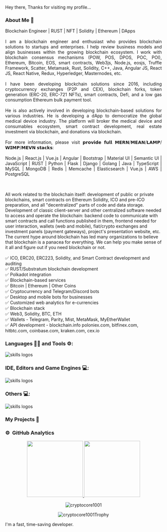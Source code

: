 <!-- ![NewTopWave](https://user-images.githubusercontent.com/81550376/180223627-d18d8aeb-4f5e-4715-94db-65b1b85822f1.svg) -->


<p align="center">
  <!-- <img width="" height="" src="https://avatars.githubusercontent.com/u/152673060?s=400&u=32566625e044f500d81bd41567e1acbc6c987d97&v=4"> -->
</p>

Hey there, Thanks for visiting my profile... 
<!-- <img src="https://raw.githubusercontent.com/MartinHeinz/MartinHeinz/master/wave.gif" width="26px" height="26px"> I am Volodymyr Bufan. -->

<!-- ### Checkout my Portfolio: [Volodymyr Bufan](https://bufan-ai-portfolio.vercel.app/)  👈 -->

<!-- ### Checkout my flagship project: [Let's Learn Linux](https://letslearnlinux.tech/)  👈

### Checkout my automation project: [Get Pair Extraordinaire](https://github.com/cryptocore1001/Get-Pair-Extraordinaire)  👈 -->

<!--
### Let's Connect 🤳

 <a href="https://www.linkedin.com/in/cryptocore1001/"><img src="https://img.shields.io/static/v1?label=LinkedIn&message=Volodymyr+Bufan &color=%230077b5&logo=linkedIn&logoColor=%230077b5" alt="LinkedIn - Volodymyr Bufan"></a>
[![Gmail - Volodymyr Bufan](https://img.shields.io/badge/Gmail-VolodymyrBufan -red?logo=gmail&logoColor=red)](pioneer95908@gmail.com)
-->

### About Me 🚀<br>

 <p align="justify">
Blockchain Engineer | RUST | NFT | Solidity | Ethereum | DApps
<br><br>
I am a blockchain engineer and enthusiast who provides blockchain solutions to startups and enterprises. I help review business models and align businesses within the growing blockchain ecosystem. I work with blockchain consensus mechanisms (POW, POS, DPOS, POC, POI), Ethereum, Bitcoin, EOS, smart contracts, Web3js, Node.js, eosjs, Truffle Framework, Scatter, Metamask, Rust, Solidity, C++, Java, Angular JS, React JS, React Native, Redux, Hyperledger, Masternodes, etc.
<br><br>
I have been developing blockchain solutions since 2016, including cryptocurrency exchanges (P2P and CEX), blockchain forks, token generation (ERC-20, ERC-721 NFTs), smart contracts, Defi, and a low gas consumption Ethereum bulk payment tool.
<br><br>
He is also actively involved in developing blockchain-based solutions for various industries. He is developing a dApp to democratize the global medical device industry. The platform will broker the medical device and consumables ecosystem, smart contract development, real estate investment via blockchain, and donations via blockchain.
<br><br>
For more information, please visit 𝗽𝗿𝗼𝘃𝗶𝗱𝗲 𝗳𝘂𝗹𝗹 𝗠𝗘𝗥𝗡/𝗠𝗘𝗔𝗡/𝗟𝗔𝗠𝗣/𝗪𝗜𝗠𝗣/𝗠𝗘𝗩𝗡 𝘀𝘁𝗮𝗰𝗸𝘀:
<br><br>
Node.js | React.js | Vue.js | Angular | Bootstrap | Material UI | Semantic UI | JavaScript | RUST | Python | Flask | Django | Golang | Java | TypeScript | MySQL | MongoDB | Redis | Memcache | Elasticsearch | Vue.js | AWS | PostgreSQL

<br><br>
All work related to the blockchain itself: development of public or private blockchains, smart contracts on Ethereum Solidity, ICO and pre-ICO preparation, and all "decentralized" parts of code and data storage.
Development of classic client-server and other centralized software needed to access and operate the blockchain: backend code to communicate with smart contracts and call functions published in them, frontend needed for user interaction, wallets (web and mobile), fiat/crypto exchanges and investment panels (payment gateways), project's presentation website, etc. The current hype around blockchain has led many organizations to believe that blockchain is a panacea for everything. We can help you make sense of it all and figure out if you need blockchain or not.
<br><br>
✅ ICO, ERC20, ERC223, Solidity, and Smart Contract development and auditing<br>
✅ RUST/Substratum blockchain development<br>
✅ Polkadot integration<br>
✅ Blockchain-based services<br>
✅ Bitcoin | Ethereum | Other Coins<br>
✅ Cryptocurrency and Telegram/Discord bots<br>
✅ Desktop and mobile bots for businesses<br>
✅ Customized web analytics for e-currencies<br>
✅ Blockchain stack<br>
✅ Web3, Solidity, BTC, ETH<br>
✅ Wallets - Telegram, Parity, Mist, MetaMask, MyEtherWallet<br>
✅ API development - blockchain.info poloniex.com, bitfinex.com, hitbtc.com, coinbase.com, kraken.com, cex.io<br>

 </p>

  
### Languages 🧑‍💻 and Tools ⚙️:

<img src="https://skillicons.dev/icons?i=git,github,githubactions,py,c,cpp,cs,dotnet,html,css,js,bootstrap,php,md,java" alt="skills logos" /> <br>

### IDE, Editors and Game Engines 💻:
<img src="https://skillicons.dev/icons?i=vscode,visualstudio,idea,unity,unreal,vim,replit" alt="skills logos" />

### Others 💻:

<img src="https://skillicons.dev/icons?i=linux,bash,regex,powershell,docker,azure,mysql,sqlite,gradle,maven,nginx,pr,ps,svg,discord,linkedin,netlify,gherkin" alt="skills logos" />

### My Projects 🙌

####


### ⚙️ &nbsp;GitHub Analytics

<p align="center">
<a href="https://github.com/cryptocore1001">
  <img height="180em" src="https://github-readme-stats-eight-theta.vercel.app/api?username=cryptocore1001&show_icons=true&theme=algolia&include_all_commits=true&count_private=true"/>
  <img height="180em" src="https://github-readme-stats-eight-theta.vercel.app/api/top-langs/?username=cryptocore1001&layout=compact&langs_count=8&theme=algolia"/>
</a>
 <br />
  
<p align="center"><img align="center" src="https://github-readme-streak-stats.herokuapp.com/?user=cryptocore1001&theme=algolia" alt="cryptocore1001" /></p>

<p align="center"><img align="center" src="https://github-trophies.vercel.app/?username=cryptocore1001&column=6&theme=algolia" alt="cryptocore1001Trophy" /></p>



 <!--![bufan's GitHub activity graph]( https://github-readme-activity-graph.vercel.app/graph?username=cryptocore1001&theme=react-dark&area=true&hide_border=true#gh-light-mode-only) 
   ### 👨‍💻 Top Languages Used:
<p align="center">
  <img align="center" src="https://github-profile-summary-cards.vercel.app/api/cards/repos-per-language?username=cryptocore1001&theme=nord_dark" alt="Top Languages by Repo" />
  <img align="center" src="https://github-profile-summary-cards.vercel.app/api/cards/most-commit-language?username=cryptocore1001&theme=nord_dark" alt="Top Languages by Commits" /></p>
  
  Note: Top languages is only a metric of the languages my public code consists of and doesn't reflect experience or skill level.
-->


<!-- ![NewWave](https://user-images.githubusercontent.com/81550376/180223136-576934f8-2f40-4fb9-acd9-786d1d5d0f73.svg) -->
I'm a fast, time-saving developer.
